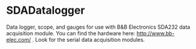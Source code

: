 # SDADatalogger
Data logger, scope, and gauges for use with B&amp;B Electronics SDA232 data acquisition module.  You can find the hardware here: http://www.bb-elec.com/ .  Look for the serial data acquisition modules.
